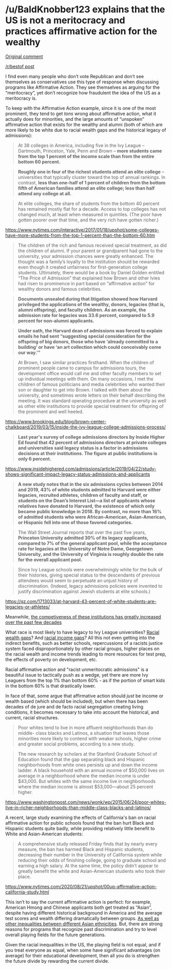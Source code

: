 # /u/BaldKnobber123 explains that the US is not a meritocracy and practices affirmative action for the wealthy

[Original comment](https://www.reddit.com/r/SelfAwarewolves/comments/l8m9wf/oh_man_theyre_so_close/glea6o4/)

[/r/bestof post](https://www.reddit.com/r/bestof/comments/l8uegb/ubaldknobber123_explains_that_the_us_is_not_a/)

I find even many people who don’t vote Republican and don’t see themselves as conservatives use this type of response when discussing programs like Affirmative Action. They see themselves as arguing for the “meritocracy”, yet don’t recognize how fraudulent the idea of  the US as a meritocracy is.

To keep with the Affirmative Action example, since it is one of the most prominent, they tend to get *tons* wrong about affirmative action, what it actually does for minorities, and the large amounts of “unspoken” affirmative action that exists for the wealthy and alumni (both of which are more likely to be white due to racial wealth gaps and the historical legacy of admissions):

>	At 38 colleges in America, including five in the Ivy League – Dartmouth, Princeton, Yale, Penn and Brown – **more students came from the top 1 percent of the income scale than from the entire bottom 60 percent.**

>	**Roughly one in four of the richest students attend an elite college** – universities that typically cluster toward the top of annual rankings. In contrast, **less than one-half of 1 percent of children from the bottom fifth of American families attend an elite college; less than half attend any college at all.**

>	At elite colleges, the share of students from the bottom 40 percent has remained mostly flat for a decade. Access to top colleges has not changed much, at least when measured in quintiles. (The poor have gotten poorer over that time, and the very rich have gotten richer.)

https://www.nytimes.com/interactive/2017/01/18/upshot/some-colleges-have-more-students-from-the-top-1-percent-than-the-bottom-60.htm

>	The children of the rich and famous received special treatment, as did the children of alumni. If your parent or grandparent had gone to the university, your admission chances were greatly enhanced. The thought was a family’s loyalty to the institution should be rewarded even though it created unfairness for first-generation college students. Ultimately, there would be a book by Daniel Golden entitled “The Price of Admission” that explained how Brown and other Ivies had risen to prominence in part based on “affirmative action” for wealthy donors and famous celebrities.

>	**Documents unsealed during that litigation showed how Harvard privileged the applications of the wealthy, donors, legacies (that is, alumni offspring), and faculty children. As an example, the admission rate for legacies was 33.6 percent, compared to 5.9 percent for non-alumni applicants.**

>	**Under oath, the Harvard dean of admissions was forced to explain emails he had sent “suggesting special consideration for the offspring of big donors, those who have ‘already committed to a building’ or have ‘an art collection which could conceivably come our way.’”**

>	At Brown, I saw similar practices firsthand. When the children of prominent people came to campus for admissions tours, the development office would call me and other faculty members to set up individual meetings with them. On many occasions, I met the children of famous politicians and media celebrities who wanted their son or daughter to get into Brown. I talked with them about the university, and sometimes wrote letters on their behalf describing the meeting. It was standard operating procedure at the university as well as other elite institutions to provide special treatment for offspring of the prominent and well heeled.

https://www.brookings.edu/blog/brown-center-chalkboard/2019/03/15/inside-the-ivy-league-college-admissions-process/

>	**Last year's survey of college admissions directors by Inside Higher Ed found that 42 percent of admissions directors at private colleges and universities said legacy status is a factor in admissions decisions at their institutions. The figure at public institutions is only 6 percent.**

https://www.insidehighered.com/admissions/article/2019/04/22/study-shows-significant-impact-legacy-status-admissions-and-applicants

>	**A new study notes that in the six admissions cycles between 2014 and 2019, 43% of white students admitted to Harvard were either legacies, recruited athletes, children of faculty and staff, or students on the Dean’s Interest List—a list of applicants whose relatives have donated to Harvard, the existence of which only became public knowledge in 2018. By contrast, no more than 16% of admitted students who were African-American, Asian-American, or Hispanic fell into one of those favored categories.**

>	The Wall Street Journal reports that over the past five years, **Princeton University admitted 30% of its legacy applicants, compared to 7% of the general applicant pool, while the acceptance rate for legacies at the University of Notre Dame, Georgetown University, and the University of Virginia is roughly double the rate for the overall applicant pool.**

>	Since Ivy League schools were overwhelmingly white for the bulk of their histories, giving special status to the descendants of previous attendees would seem to perpetuate an unjust history of discrimination. (Indeed, legacy admissions policies were invented to justify discrimination against Jewish students at elite schools.)

https://qz.com/1713033/at-harvard-43-percent-of-white-students-are-legacies-or-athletes/

Meanwhile, [the competiveness of these institutions has greatly increased over the past few decades](https://i.insider.com/58e7cc098af578622c8b6e85?width=1100&format=jpeg&auto=webp)

What race is most likely to have legacy to Ivy League universities? [Racial wealth gaps](https://i2.cdn.turner.com/money/2012/06/21/news/economy/wealth-gap-race/chart-racial-wealth-gap-3.top.gif)? And [racial income gaps](https://assets.pewresearch.org/wp-content/uploads/sites/3/2018/07/06152445/PSDT.07.12_economic_inequality-00-03-.png)? All this not even getting into the indirect benefits, such as better schools, repercussions of a racists justice system faced disproportionately by other racial groups, higher places on the racial wealth and income trends leading to more resources for test prep, the effects of poverty on development, etc.

Racial affirmative action and "racist unmeritocratic admissions" is a beautiful issue to tactically push as a wedge, yet there are more Ivy Leaguers from the top 1% than bottom 60% - as if the portion of smart kids in the bottom 60% is that drastically lower.

In face of that, some argue that affirmative action should *just* be income or wealth based (which should be included), but when there has been decades of de jure and de facto racial segregation creating living conditions, it becomes necessary to take into account the historical, and current, racial structures.

>	Poor whites tend to live in more affluent neighborhoods than do middle- class blacks and Latinos, a situation that leaves those minorities more likely to contend with weaker schools, higher crime and greater social problems, according to a new study.

>	The new research by scholars at the Stanford Graduate School of Education found that the gap separating black and Hispanic neighborhoods from white ones persists up and down the income ladder. A black household with an annual income of $50,000 lives on average in a neighborhood where the median income is under $43,000. But whites with the same income live in neighborhoods where the median income is almost $53,000—about 25 percent higher.

https://www.washingtonpost.com/news/wonk/wp/2015/06/24/poor-whites-live-in-richer-neighborhoods-than-middle-class-blacks-and-latinos/

A recent, large study examining the effects of California's ban on racial affirmative action for public schools found that the ban hurt Black and Hispanic students quite badly, while providing relatively little benefit to White and Asian-American students:

>	A comprehensive study released Friday finds that by nearly every measure, the ban has harmed Black and Hispanic students, decreasing their number in the University of California system while reducing their odds of finishing college, going to graduate school and earning a high salary. At the same time, the policy didn’t appear to greatly benefit the white and Asian-American students who took their place.

https://www.nytimes.com/2020/08/21/upshot/00up-affirmative-action-california-study.html

This isn’t to say the current affirmative action is perfect: for example, American Hmong and Chinese applicants both get treated as “Asian”, despite having different historical background in America and the average test scores and wealth differing dramatically between groups. [As well as other inequalities between different Asian ethnicities](https://www.nytimes.com/interactive/2018/08/17/us/asian-income-inequality.html). But, there are strong reasons for programs that recognize past discrimination and try to level overall playing fields for the future generations.

Given the racial inequalities in the US, the playing field is not equal, and if you treat everyone as equal, when some have significant advantages (on average) for their educational development, then all you do is strengthen the future divide by rewarding the current divide.
